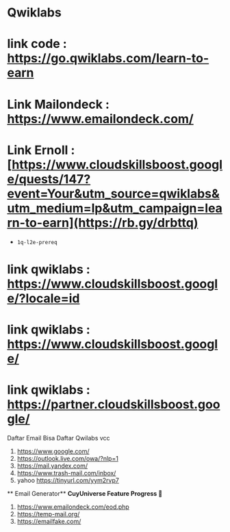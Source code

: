 # Qwiklabs

# link code : https://go.qwiklabs.com/learn-to-earn
# Link Mailondeck : https://www.emailondeck.com/
# Link Ernoll : [https://www.cloudskillsboost.google/quests/147?event=Your&utm_source=qwiklabs&utm_medium=lp&utm_campaign=learn-to-earn](https://rb.gy/drbttq)
-  ```console  
   1q-l2e-prereq
    ```
# link qwiklabs : https://www.cloudskillsboost.google/?locale=id
# link qwiklabs : https://www.cloudskillsboost.google/ 
# link qwiklabs : https://partner.cloudskillsboost.google/

Daftar Email Bisa Daftar Qwilabs vcc 

1. https://www.google.com/
2. https://outlook.live.com/owa/?nlp=1
3. https://mail.yandex.com/
4. https://www.trash-mail.com/inbox/
5. yahoo https://tinyurl.com/yym2rvp7

** Email Generator**
**CuyUniverse Feature Progress 🐤** 
1. https://www.emailondeck.com/eod.php
2. https://temp-mail.org/
3. https://emailfake.com/
